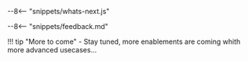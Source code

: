 --8<-- "snippets/whats-next.js"

--8<-- "snippets/feedback.md"

!!! tip "More to come"
    - Stay tuned, more enablements are coming whith more advanced usecases...

